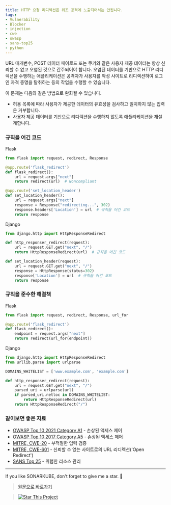 ```yaml
---
title: HTTP 요청 리디렉션은 위조 공격에 노출되어서는 안됩니다.
tags:
- Vulnerability
- Blocker
- injection
- cwe
- owasp
- sans-top25
- python
---
```


URL 매개변수, POST 데이터 페이로드 또는 쿠키와 같은 사용자 제공 데이터는 항상 신뢰할 수 없고 오염된 것으로 간주되어야 합니다.
 오염된 데이터를 기반으로 HTTP 리디렉션을 수행하는 애플리케이션은 공격자가 사용자를 악성 사이트로 리디렉션하여 로그인 자격 증명을 탈취하는 등의 작업을 수행할 수 있습니다.


이 문제는 다음와 같은 방법으로 완화될 수 있습니다.

- 허용 목록에 따라 사용자가 제공한 데이터의 유효성을 검사하고 일치하지 않는 입력은 거부합니다.
- 사용자 제공 데이터를 기반으로 리디렉션을 수행하지 않도록 애플리케이션을 재설계합니다.


### 규칙을 어긴 코드
Flask
```python
from flask import request, redirect, Response

@app.route('flask_redirect')
def flask_redirect():
    url = request.args["next"]
    return redirect(url)  # Noncompliant

@app.route('set_location_header')
def set_location_header():
    url = request.args["next"]
    response = Response("redirecting...", 302)
    response.headers['Location'] = url  # 규칙을 어긴 코드
    return response
```
Django
```python
from django.http import HttpResponseRedirect

def http_responser_redirect(request):
    url = request.GET.get("next", "/")
    return HttpResponseRedirect(url)  # 규칙을 어긴 코드

def set_location_header(request):
    url = request.GET.get("next", "/")
    response = HttpResponse(status=302)
    response['Location'] = url  # 규칙을 어긴 코드
    return response
```

### 규칙을 준수한 해결책
Flask
```python
from flask import request, redirect, Response, url_for

@app.route('flask_redirect')
def flask_redirect():
    endpoint = request.args["next"]
    return redirect(url_for(endpoint))
```

Django
```python
from django.http import HttpResponseRedirect
from urllib.parse import urlparse

DOMAINS_WHITELIST = ['www.example.com', 'example.com']

def http_responser_redirect(request):
    url = request.GET.get("next", "/")
    parsed_uri = urlparse(url)
    if parsed_uri.netloc in DOMAINS_WHITELIST:
        return HttpResponseRedirect(url)
    return HttpResponseRedirect("/")
```


### 같이보면 좋은 자료
- [OWASP Top 10 2021 Category A1](https://owasp.org/Top10/A01_2021-Broken_Access_Control/) - 손상된 액세스 제어
- [OWASP Top 10 2017 Category A5](https://owasp.org/www-project-top-ten/2017/A5_2017-Broken_Access_Control) - 손상된 액세스 제어
- [MITRE, CWE-20](https://cwe.mitre.org/data/definitions/20) - 부적절한 입력 검증
- [MITRE, CWE-601](https://cwe.mitre.org/data/definitions/601) - 신뢰할 수 없는 사이트로의 URL 리디렉션('Open Redirect')
- [SANS Top 25](https://www.sans.org/top25-software-errors/#cat2) - 위험한 리소스 관리
---


If you like SONARKUBE, don't forget to give me a star. :star2:

> [원문으로 바로가기](https://rules.sonarsource.com/python/type/Vulnerability/RSPEC-5146)

> [![Star This Project](https://img.shields.io/github/stars/kantabile/sonarkube.svg?label=Stars&style=social)](https://github.com/kantabile/sonarkube)